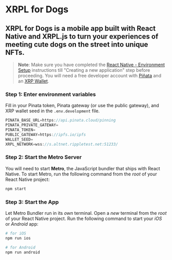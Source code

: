 # XRPL for Dogs

## XRPL for Dogs is a mobile app built with React Native and XRPL.js to turn your experiences of meeting cute dogs on the street into unique NFTs.

>**Note**: Make sure you have completed the [React Native - Environment Setup](https://reactnative.dev/docs/environment-setup) instructions till "Creating a new application" step before proceeding. You will need a free developer account with [Piñata](https://www.pinata.cloud/) and an [XRP Wallet](https://xrpl.org/xrp-testnet-faucet.html).

### Step 1: Enter environment variables

Fill in your Pinata token, Pinata gateway (or use the public gateway), and XRP wallet seed in the `.env.development` file.
```ts
PINATA_BASE_URL=https://api.pinata.cloud/pinning
PINATA_PRIVATE_GATEWAY=
PINATA_TOKEN=
PUBLIC_GATEWAY=https://ipfs.io/ipfs
WALLET_SEED=
XRPL_NETWORK=wss://s.altnet.rippletest.net:51233/
```

### Step 2: Start the Metro Server

You will need to start **Metro**, the JavaScript bundler that ships with React Native.
To start Metro, run the following command from the _root_ of your React Native project:

```bash
npm start
```

### Step 3: Start the App

Let Metro Bundler run in its _own_ terminal. Open a _new_ terminal from the _root_ of your React Native project. Run the following command to start your _iOS_ or _Android_ app:

```bash
# for iOS
npm run ios

# for Android
npm run android
```
